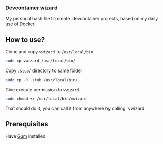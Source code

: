 ### Devcontainer wizard

My personal bash file to create .devcontainer projects, based on my daily use of Docker.

## How to use?
Clone and copy `vwizard` to `/usr/local/bin`

```sh
sudo cp vwizard /usr/local/bin/
```

Copy `.stub/` directory to same folder

```sh
sudo cp -R .stub /usr/local/bin/
```

Give execute permission to `vwizard` 

```sh
sudo chmod +x /usr/local/bin/vwizard
```

That should do it, you can call it from anywhere by calling `vwizard

## Prerequisites
Have [Gum](https://github.com/charmbracelet/gum) installed